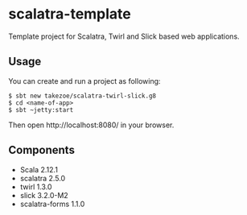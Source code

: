 scalatra-template
=================

Template project for Scalatra, Twirl and Slick based web applications.

## Usage

You can create and run a project as following:

```
$ sbt new takezoe/scalatra-twirl-slick.g8
$ cd <name-of-app>
$ sbt ~jetty:start
```

Then open http://localhost:8080/ in your browser.

## Components

* Scala 2.12.1
* scalatra 2.5.0
* twirl 1.3.0
* slick 3.2.0-M2
* scalatra-forms 1.1.0
